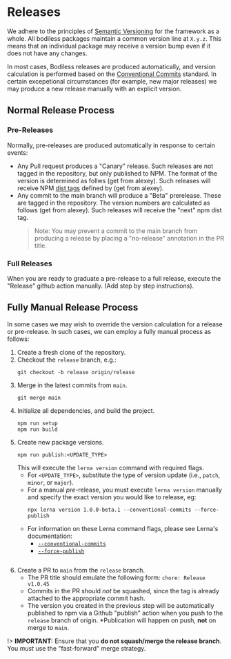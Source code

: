 # Releases

We adhere to the principles of [Semantic Versioning](https://semver.org/ ':target=_blank')
for the framework as a whole. All bodiless packages maintain a common version line at `X.y.z`.  This means that an individual package may receive a version bump even if it does not have any changes.

In most cases, Bodiless releases are produced automatically, and version calculation is
performed based on the [Conventional Commits]() standard.  In certain excepetional
circumstances (for example, new major releases) we may produce a new release
manually with an explicit version.

## **Normal Release Process**

### Pre-Releases

Normally, pre-releases are produced automatically in response to certain events:

- Any Pull request produces a "Canary" release. Such releases are not tagged
  in the repository, but only published to NPM.  The format of the version
  is determined as follws (get from alexey). Such releases will receive NPM
  [dist tags]() defined by (get from alexey).
- Any commit to the main branch will produce a "Beta" prerelease.  These are
  tagged in the repository.  The version numbers are calculated as follows
  (get from alexey).  Such releases will receive the "next" npm dist tag.
  > Note: You may prevent a commit to the main branch from producing a release
  > by placing a "no-release" annotation in the PR title.

### Full Releases

When you are ready to graduate a pre-release to a full release, execute the
"Release" github action manually. (Add step by step instructions).

## **Fully Manual Release Process**

In some cases we may wish to override the version calculation for a
release or pre-release.  In such cases, we can employ a fully manual process
as follows:

01. Create a fresh clone of the repository.
01. Checkout the `release` branch, e.g.:
    ```shell-session
    git checkout -b release origin/release
    ```
01. Merge in the latest commits from `main`.
    ```shell-session
    git merge main
    ```
01. Initialize all dependencies, and build the project.
    ```shell-session
    npm run setup
    npm run build
    ```
01. Create new package versions.
    ```shell-session
    npm run publish:<UPDATE_TYPE>
    ```
    This will execute the `lerna version` command with required flags.
    - For `<UPDATE_TYPE>`, substitute the type of version update (i.e., `patch`, `minor`, or
      `major`).
    - For a manual *pre*-release, you must execute `lerna version` manually and specify
      the exact version you would like to release, eg:
      ```shell-session
      npx lerna version 1.0.0-beta.1 --conventional-commits --force-publish
      ```
    - For information on these Lerna command flags, please see Lerna's documentation:
      - [`--conventional-commits`](https://github.com/lerna/lerna/blob/main/commands/version/README.md#--conventional-commits ':target=_blank')
      - [`--force-publish`](https://github.com/lerna/lerna/blob/main/commands/version/README.md#--force-publish ':target=_blank')
      ```
01. Create a PR to `main` from the `release` branch.
    - The PR title should emulate the following form: `chore: Release v1.0.45`
    - Commits in the PR should _not_ be squashed, since the tag is already attached to the
      appropriate commit hash.
    - The version you created in the previous step will be automatically published to npm via
      a Github "publish" action when you push to the `release` branch of origin. *Publication
      will happen on push, **not** on merge to `main`.

!> **IMPORTANT:** Ensure that you **do not squash/merge the release branch**. You _must_ use the
   "fast-forward" merge strategy.
